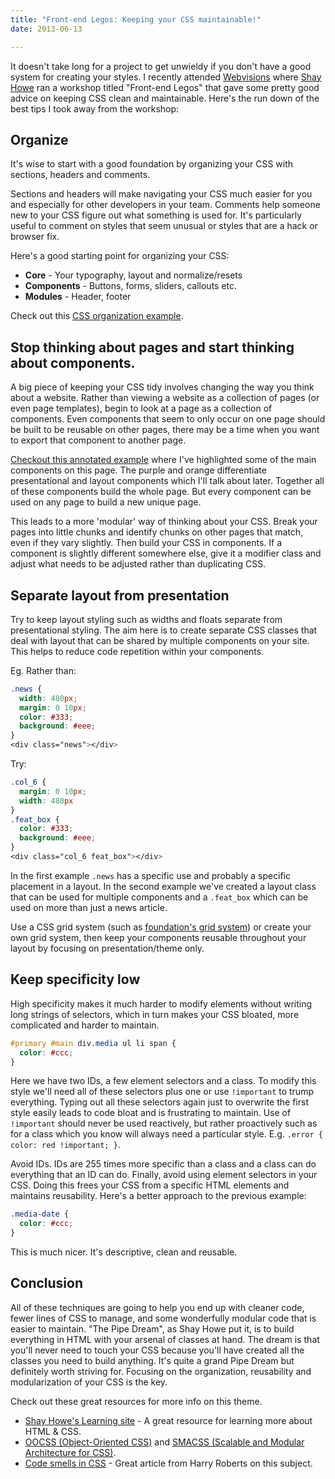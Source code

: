 ```yaml
---
title: "Front-end Legos: Keeping your CSS maintainable!"
date: 2013-06-13

---
```


It doesn't take long for a project to get unwieldy if you don't have a good system for creating your styles. I recently attended [Webvisions](http://webvisionsevent.com) where [Shay Howe](https://shayhowe.com) ran a workshop titled "Front-end Legos" that gave some pretty good advice on keeping CSS clean and maintainable. Here's the run down of the best tips I took away from the workshop:

<!-- excerpt -->

## Organize

It's wise to start with a good foundation by organizing your CSS with sections, headers and comments.

Sections and headers will make navigating your CSS much easier for you and especially for other developers in your team. Comments help someone new to your CSS figure out what something is used for. It's particularly useful to comment on styles that seem unusual or styles that are a hack or browser fix.

Here's a good starting point for organizing your CSS:

- **Core** - Your typography, layout and normalize/resets
- **Components** - Buttons, forms, sliders, callouts etc.
- **Modules** - Header, footer

Check out this [CSS organization example](https://gist.github.com/pietvanzoen/d2c1ca48248d5a3a38b0).

## Stop thinking about pages and start thinking about components.

A big piece of keeping your CSS tidy involves changing the way you think about a website. Rather than viewing a website as a collection of pages (or even page templates), begin to look at a page as a collection of components. Even components that seem to only occur on one page should be built to be reusable on other pages, there may be a time when you want to export that component to another page.

[Checkout this annotated example](http://cl.ly/PlxB) where I've highlighted some of the main components on this page. The purple and orange differentiate presentational and layout components which I'll talk about later. Together all of these components build the whole page. But every component can be used on any page to build a new unique page.

This leads to a more 'modular' way of thinking about your CSS. Break your pages into little chunks and identify chunks on other pages that match, even if they vary slightly. Then build your CSS in components. If a component is slightly different somewhere else, give it a modifier class and adjust what needs to be adjusted rather than duplicating CSS.

## Separate layout from presentation

Try to keep layout styling such as widths and floats separate from presentational styling. The aim here is to create separate CSS classes that deal with layout that can be shared by multiple components on your site. This helps to reduce code repetition within your components.

Eg. Rather than:

```css
.news {
  width: 480px;
  margin: 0 10px;
  color: #333;
  background: #eee;
}
<div class="news"></div>
```

Try:

```css
.col_6 {
  margin: 0 10px;
  width: 480px
}
.feat_box {
  color: #333;
  background: #eee;
}
<div class="col_6 feat_box"></div>
```

In the first example `.news` has a specific use and probably a specific placement in a layout. In the second example we've created a layout class that can be used for multiple components and a `.feat_box` which can be used on more than just a news article.

Use a CSS grid system (such as [foundation's grid system](http://foundation.zurb.com/grid.php)) or create your own grid system, then keep your components reusable throughout your layout by focusing on presentation/theme only.

## Keep specificity low

High specificity makes it much harder to modify elements without writing long strings of selectors, which in turn makes your CSS bloated, more complicated and harder to maintain.

```css
#primary #main div.media ul li span {
  color: #ccc;
}
```

Here we have two IDs, a few element selectors and a class. To modify this style we'll need all of these selectors plus one or use `!important` to trump everything. Typing out all these selectors again just to overwrite the first style easily leads to code bloat and is frustrating to maintain. Use of `!important` should never be used reactively, but rather proactively such as for a class which you know will always need a particular style. E.g. `.error { color: red !important; }`.

Avoid IDs. IDs are 255 times more specific than a class and a class can do everything that an ID can do. Finally, avoid using element selectors in your CSS. Doing this frees your CSS from a specific HTML elements and maintains reusability. Here's a better approach to the previous example:

```css
.media-date {
  color: #ccc;
}
```

This is much nicer. It's descriptive, clean and reusable.

## Conclusion

All of these techniques are going to help you end up with cleaner code, fewer lines of CSS to manage, and some wonderfully modular code that is easier to maintain. "The Pipe Dream", as Shay Howe put it, is to build everything in HTML with your arsenal of classes at hand. The dream is that you'll never need to touch your CSS because you'll have created all the classes you need to build anything. It's quite a grand Pipe Dream but definitely worth striving for. Focusing on the organization, reusability and modularization of your CSS is the key.

Check out these great resources for more info on this theme.

- [Shay Howe's Learning site](https://learn.shayhowe.com) - A great resource for learning more about HTML &amp; CSS.
- [OOCSS (Object-Oriented CSS)](http://oocss.org) and [SMACSS (Scalable and Modular Architecture for CSS)](http://smacss.com).
- [Code smells in CSS](https://csswizardry.com/2012/11/code-smells-in-css/) - Great article from Harry Roberts on this subject.
